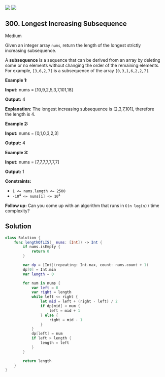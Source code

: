 [![](https://img.shields.io/github/stars/LeetCode-in-Swift/LeetCode-in-Swift?label=Stars&style=flat-square)](https://github.com/LeetCode-in-Swift/LeetCode-in-Swift)
[![](https://img.shields.io/github/forks/LeetCode-in-Swift/LeetCode-in-Swift?label=Fork%20me%20on%20GitHub%20&style=flat-square)](https://github.com/LeetCode-in-Swift/LeetCode-in-Swift/fork)

## 300\. Longest Increasing Subsequence

Medium

Given an integer array `nums`, return the length of the longest strictly increasing subsequence.

A **subsequence** is a sequence that can be derived from an array by deleting some or no elements without changing the order of the remaining elements. For example, `[3,6,2,7]` is a subsequence of the array `[0,3,1,6,2,2,7]`.

**Example 1:**

**Input:** nums = [10,9,2,5,3,7,101,18]

**Output:** 4

**Explanation:** The longest increasing subsequence is [2,3,7,101], therefore the length is 4. 

**Example 2:**

**Input:** nums = [0,1,0,3,2,3]

**Output:** 4 

**Example 3:**

**Input:** nums = [7,7,7,7,7,7,7]

**Output:** 1 

**Constraints:**

*   `1 <= nums.length <= 2500`
*   <code>-10<sup>4</sup> <= nums[i] <= 10<sup>4</sup></code>

**Follow up:** Can you come up with an algorithm that runs in `O(n log(n))` time complexity?

## Solution

```swift
class Solution {
    func lengthOfLIS(_ nums: [Int]) -> Int {
        if nums.isEmpty {
            return 0
        }

        var dp = [Int](repeating: Int.max, count: nums.count + 1)
        dp[0] = Int.min
        var length = 0

        for num in nums {
            var left = 0
            var right = length
            while left <= right {
                let mid = left + (right - left) / 2
                if dp[mid] < num {
                    left = mid + 1
                } else {
                    right = mid - 1
                }
            }
            dp[left] = num
            if left > length {
                length = left
            }
        }

        return length
    }
}
```